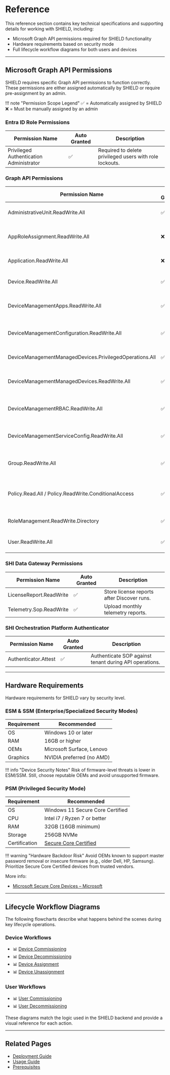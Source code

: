 # Reference

This reference section contains key technical specifications and supporting details for working with SHIELD, including:

- Microsoft Graph API permissions required for SHIELD functionality
- Hardware requirements based on security mode
- Full lifecycle workflow diagrams for both users and devices

---

## Microsoft Graph API Permissions

SHIELD requires specific Graph API permissions to function correctly. These permissions are either assigned automatically by SHIELD or require pre-assignment by an admin.

!!! note "Permission Scope Legend"
    ✅ = Automatically assigned by SHIELD
    ❌ = Must be manually assigned by an admin

### Entra ID Role Permissions

| Permission Name | Auto Granted | Description |
|-----------------|--------------|-------------|
| Privileged Authentication Administrator | ✅ | Required to delete privileged users with role lockouts. |

### Graph API Permissions

| Permission Name | Auto Granted | Description |
|-----------------|--------------|-------------|
| AdministrativeUnit.ReadWrite.All | ✅ | Manage restricted admin units. |
| AppRoleAssignment.ReadWrite.All | ❌ | Assign Managed Identity permissions. |
| Application.ReadWrite.All | ❌ | Create and maintain app registrations. |
| Device.ReadWrite.All | ✅ | Enumerate and tag Entra ID devices. |
| DeviceManagementApps.ReadWrite.All | ✅ | Configure Intune managed installer. |
| DeviceManagementConfiguration.ReadWrite.All | ✅ | Manage configuration profiles in Intune. |
| DeviceManagementManagedDevices.PrivilegedOperations.All | ✅ | Send Wipe commands to devices. |
| DeviceManagementManagedDevices.ReadWrite.All | ✅ | Remove old session hosts, list devices. |
| DeviceManagementRBAC.ReadWrite.All | ✅ | Manage scope tags and app config. |
| DeviceManagementServiceConfig.ReadWrite.All | ✅ | Read and manage Autopilot config. |
| Group.ReadWrite.All | ✅ | Manage security groups in Entra ID. |
| Policy.Read.All / Policy.ReadWrite.ConditionalAccess | ✅ | Enforce and manage Conditional Access policies. |
| RoleManagement.ReadWrite.Directory | ✅ | Assign roles to security groups. |
| User.ReadWrite.All | ✅ | Manage user lifecycle in Entra ID. |

### SHI Data Gateway Permissions

| Permission Name | Auto Granted | Description |
|-----------------|--------------|-------------|
| LicenseReport.ReadWrite | ✅ | Store license reports after Discover runs. |
| Telemetry.Sop.ReadWrite | ✅ | Upload monthly telemetry reports. |

### SHI Orchestration Platform Authenticator

| Permission Name | Auto Granted | Description |
|-----------------|--------------|-------------|
| Authenticator.Attest | ✅ | Authenticate SOP against tenant during API operations. |

---

## Hardware Requirements

Hardware requirements for SHIELD vary by security level.

### ESM & SSM (Enterprise/Specialized Security Modes)

| Requirement | Recommended |
|-------------|-------------|
| OS | Windows 10 or later |
| RAM | 16GB or higher |
| OEMs | Microsoft Surface, Lenovo |
| Graphics | NVIDIA preferred (no AMD) |

!!! info "Device Security Notes"
    Risk of firmware-level threats is lower in ESM/SSM. Still, choose reputable OEMs and avoid unsupported firmware.

### PSM (Privileged Security Mode)

| Requirement | Recommended |
|-------------|-------------|
| OS | Windows 11 Secure Core Certified |
| CPU | Intel i7 / Ryzen 7 or better |
| RAM | 32GB (16GB minimum) |
| Storage | 256GB NVMe |
| Certification | [Secure Core Certified](https://www.microsoft.com/en-us/windows/business/windows-11-secured-core-computers) |

!!! warning "Hardware Backdoor Risk"
    Avoid OEMs known to support master password removal or insecure firmware (e.g., older Dell, HP, Samsung). Prioritize Secure Core Certified devices from trusted vendors.

More info: 
- [Microsoft Secure Core Devices – Microsoft](https://www.microsoft.com/en-us/windows/business/devices?col=securedcorepc)

---

## Lifecycle Workflow Diagrams

The following flowcharts describe what happens behind the scenes during key lifecycle operations.

### Device Workflows

- 📊 [Device Commissioning](Defend/Reference/Diagrams/Device-Commission.md)
- 📊 [Device Decommissioning](Defend/Reference/Diagrams/Device-Decommission.md)
- 📊 [Device Assignment](Defend/Reference/Diagrams/Device-Assign.md)
- 📊 [Device Unassignment](Defend/Reference/Diagrams/Device-Unassign.md)

### User Workflows

- 📊 [User Commissioning](Defend/Reference/Diagrams/User-Commission.md)
- 📊 [User Decommissioning](Defend/Reference/Diagrams/User-Decommission.md)

These diagrams match the logic used in the SHIELD backend and provide a visual reference for each action.

---

## Related Pages

- [Deployment Guide](Deployment.md)
- [Usage Guide](Usage-Guide.md)
- [Prerequisites](Prerequisites.md)

